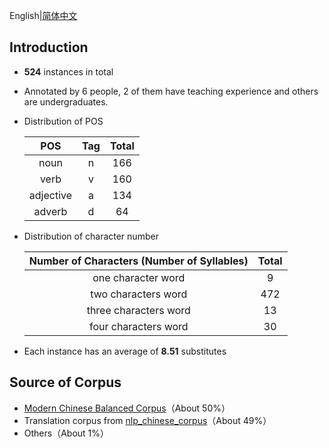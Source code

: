 English|[简体中文](./README.zh.md)

## Introduction

- **524** instances in total

- Annotated by 6 people, 2 of them have teaching experience and others are undergraduates.

- Distribution of POS

	|    POS    | Tag  | Total |
	| :-------: | :--: | :---: |
	|   noun    |  n   |  166  |
	|   verb    |  v   |  160  |
	| adjective |  a   |  134  |
	|  adverb   |  d   |  64   |

- Distribution of character number

	| Number of Characters (Number of Syllables) | Total |
	| :----------------------------------------: | :---: |
	|             one character word             |   9   |
	|            two characters word             |  472  |
	|           three characters word            |  13   |
	|            four characters word            |  30   |

- Each instance has an average of **8.51** substitutes

## Source of Corpus

- [Modern Chinese Balanced Corpus](http://corpus.zhonghuayuwen.org/)（About 50%）
- Translation corpus from [nlp_chinese_corpus](https://github.com/brightmart/nlp_chinese_corpus)（About 49%）
- Others（About 1%）